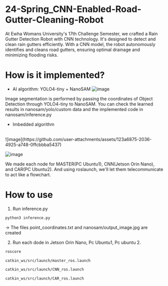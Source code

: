 # 24-Spring_CNN-Enabled-Road-Gutter-Cleaning-Robot
At Ewha Womans University's 17th Challenge Semester, we crafted a Rain Gutter Detection Robot with CNN technology. It's designed to detect and clean rain gutters efficiently. With a CNN model, the robot autonomously identifies and cleans road gutters, ensuring optimal drainage and minimizing flooding risks.

# How is it implemented?
- AI algorithm: YOLO4-tiny + NanoSAM
![image](https://github.com/jaeeunHwang/24-Spring_CNN-Enabled-Road-Gutter-Cleaning-Robot/assets/98397375/8539bf86-d8ea-4d9d-80d8-145a02cb3c46)

Image segmentation is performed by passing the coordinates of Object Detection through YOLO4-tiny to NanoSAM.
You can check the learned results in nanosam/yolo/custom data and the implemented code in nanosam/inference.py

- Imbedded algorithm
</br>
![image](https://github.com/user-attachments/assets/123a6875-2036-4925-a748-0ffcbbba5437)

![image](https://github.com/user-attachments/assets/85d39e76-ba2d-4915-9780-d686fd1801d5)

We made each node for MASTER(PC Ubuntu1), CNN(Jetson Orin Nano), and CAR(PC Ubuntu2). And using roslaunch, we'll let them telecommunicate to act like a flowchart. 


# How to use
1. Run inference.py
```bash
python3 inference.py
```
-> The files point_coordinates.txt and nanosam/output_image.jpg are created

2. Run each dode in Jetson Orin Nano, Pc Ubuntu1, Pc ubuntu 2.
```bash
roscore
```
```bash
catkin_ws/src/launch/master_ros.launch
```
```bash
catkin_ws/src/launch/CNN_ros.launch
```
```bash
catkin_ws/src/launch/CAR_ros.launch
```

